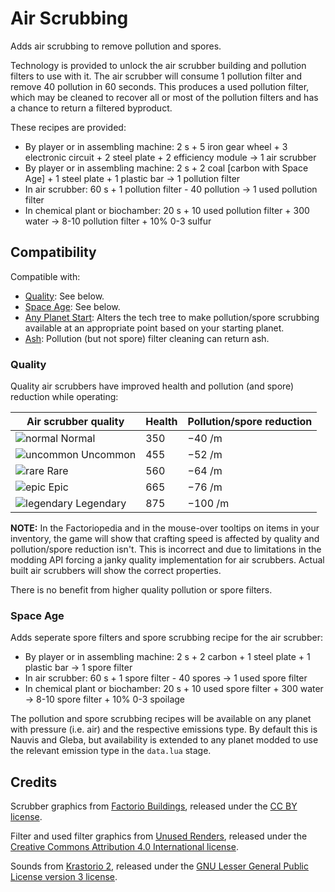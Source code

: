 # Air Scrubbing

Adds air scrubbing to remove pollution and spores.

Technology is provided to unlock the air scrubber building and pollution filters to use with it. The air scrubber will consume 1 pollution filter and remove 40 pollution in 60 seconds. This produces a used pollution filter, which may be cleaned to recover all or most of the pollution filters and has a chance to return a filtered byproduct.

These recipes are provided:

* By player or in assembling machine: 2 s + 5 iron gear wheel + 3 electronic circuit + 2 steel plate + 2 efficiency module → 1 air scrubber
* By player or in assembling machine: 2 s + 2 coal [carbon with Space Age] + 1 steel plate + 1 plastic bar → 1 pollution filter
* In air scrubber: 60 s + 1 pollution filter - 40 pollution → 1 used pollution filter
* In chemical plant or biochamber: 20 s + 10 used pollution filter + 300 water → 8-10 pollution filter + 10% 0-3 sulfur

## Compatibility

Compatible with:

* [Quality](https://factorio.com/space-age/overview): See below.
* [Space Age](https://factorio.com/space-age/overview): See below.
* [Any Planet Start](https://mods.factorio.com/mod/any-planet-start): Alters the tech tree to make pollution/spore scrubbing available at an appropriate point based on your starting planet.
* [Ash](https://mods.factorio.com/mod/atan-ash): Pollution (but not spore) filter cleaning can return ash.

### Quality

Quality air scrubbers have improved health and pollution (and spore) reduction while operating:

| Air scrubber quality                                                                                            | Health | Pollution/spore reduction |
| --------------------------------------------------------------------------------------------------------------- | ------ | ------------------------- |
| ![normal](https://wiki.factorio.com/images/thumb/Quality_normal.png/15px-Quality_normal.png) Normal             | 350    | −40 /m                    |
| ![uncommon](https://wiki.factorio.com/images/thumb/Quality_uncommon.png/15px-Quality_uncommon.png) Uncommon     | 455    | −52 /m                    |
| ![rare](https://wiki.factorio.com/images/thumb/Quality_rare.png/15px-Quality_rare.png) Rare                     | 560    | −64 /m                    |
| ![epic](https://wiki.factorio.com/images/thumb/Quality_epic.png/15px-Quality_epic.png) Epic                     | 665    | −76 /m                    |
| ![legendary](https://wiki.factorio.com/images/thumb/Quality_legendary.png/15px-Quality_legendary.png) Legendary | 875    | −100 /m                   |

**NOTE:** In the Factoriopedia and in the mouse-over tooltips on items in your inventory, the game will show that crafting speed is affected by quality and pollution/spore reduction isn't. This is incorrect and due to limitations in the modding API forcing a janky quality implementation for air scrubbers. Actual built air scrubbers will show the correct properties.

There is no benefit from higher quality pollution or spore filters.

### Space Age

Adds seperate spore filters and spore scrubbing recipe for the air scrubber:

* By player or in assembling machine: 2 s + 2 carbon + 1 steel plate + 1 plastic bar → 1 spore filter
* In air scrubber: 60 s + 1 spore filter - 40 spores → 1 used spore filter
* In chemical plant or biochamber: 20 s + 10 used spore filter + 300 water → 8-10 spore filter + 10% 0-3 spoilage

The pollution and spore scrubbing recipes will be available on any planet with pressure (i.e. air) and the respective emissions type. By default this is Nauvis and Gleba, but availability is extended to any planet modded to use the relevant emission type in the `data.lua` stage.

## Credits

Scrubber graphics from [Factorio Buildings](https://www.figma.com/proto/y1IQG08ZG2jIeJ5sTyF4MP/Factorio-Buildings), released under the [CC BY license](https://creativecommons.org/licenses/by/4.0/).

Filter and used filter graphics from [Unused Renders](https://github.com/malcolmriley/unused-renders), released under the [Creative Commons Attribution 4.0 International license](https://creativecommons.org/licenses/by/4.0/).

Sounds from [Krastorio 2](https://mods.factorio.com/mod/Krastorio2), released under the [GNU Lesser General Public License version 3 license](https://opensource.org/license/lgpl-3.0).
